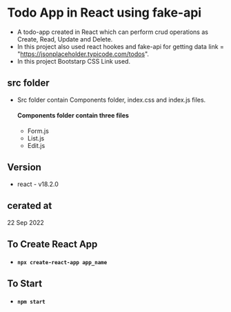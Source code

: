 # Todo App in React using fake-api

- A todo-app created in React which can perform crud operations as Create, Read, Update and Delete. 
- In this project also used react hookes and fake-api for getting data link = "https://jsonplaceholder.typicode.com/todos".
- In this project Bootstarp CSS Link used.

## src folder
 
 - Src folder contain Components folder, index.css and index.js files.

      #### Components folder contain three files
      
      - Form.js
      - List.js
      - Edit.js

## Version

- react - v18.2.0


## cerated at

22 Sep 2022

## To Create React App

- ####  `npx create-react-app app_name`

## To Start 

- ####  `npm start`
